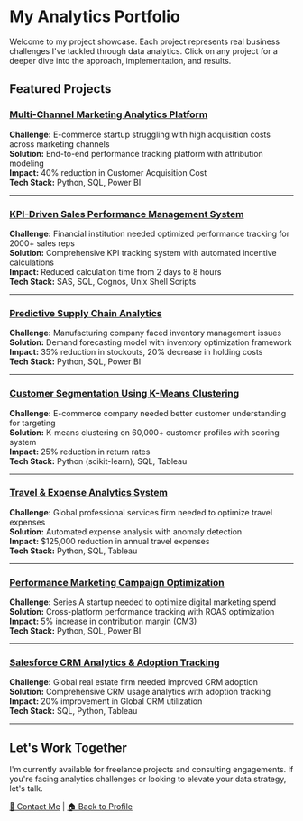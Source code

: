 # My Analytics Portfolio

Welcome to my project showcase. Each project represents real business challenges I've tackled through data analytics. Click on any project for a deeper dive into the approach, implementation, and results.

## Featured Projects

### <ins>[Multi-Channel Marketing Analytics Platform](./projects/marketing-analytics.md)</ins>

**Challenge:** E-commerce startup struggling with high acquisition costs across marketing channels  
**Solution:** End-to-end performance tracking platform with attribution modeling  
**Impact:** 40% reduction in Customer Acquisition Cost  
**Tech Stack:** Python, SQL, Power BI  

---

### [KPI-Driven Sales Performance Management System](./projects/sales-analytics.md)

**Challenge:** Financial institution needed optimized performance tracking for 2000+ sales reps  
**Solution:** Comprehensive KPI tracking system with automated incentive calculations  
**Impact:** Reduced calculation time from 2 days to 8 hours  
**Tech Stack:** SAS, SQL, Cognos, Unix Shell Scripts  

---

### [Predictive Supply Chain Analytics](./projects/supply-demand.md)

**Challenge:** Manufacturing company faced inventory management issues  
**Solution:** Demand forecasting model with inventory optimization framework  
**Impact:** 35% reduction in stockouts, 20% decrease in holding costs  
**Tech Stack:** Python, SQL, Power BI  

---

### [Customer Segmentation Using K-Means Clustering](./projects/customer-segmentation.md)

**Challenge:** E-commerce company needed better customer understanding for targeting  
**Solution:** K-means clustering on 60,000+ customer profiles with scoring system  
**Impact:** 25% reduction in return rates  
**Tech Stack:** Python (scikit-learn), SQL, Tableau  

---

### [Travel & Expense Analytics System](./projects/expense-analytics.md)

**Challenge:** Global professional services firm needed to optimize travel expenses  
**Solution:** Automated expense analysis with anomaly detection  
**Impact:** $125,000 reduction in annual travel expenses  
**Tech Stack:** Python, SQL, Tableau  

---

### [Performance Marketing Campaign Optimization](./projects/campaign-optimization.md)

**Challenge:** Series A startup needed to optimize digital marketing spend  
**Solution:** Cross-platform performance tracking with ROAS optimization  
**Impact:** 5% increase in contribution margin (CM3)  
**Tech Stack:** Python, SQL, Power BI  

---

### [Salesforce CRM Analytics & Adoption Tracking](./projects/crm-analytics.md)

**Challenge:** Global real estate firm needed improved CRM adoption  
**Solution:** Comprehensive CRM usage analytics with adoption tracking  
**Impact:** 20% improvement in Global CRM utilization  
**Tech Stack:** SQL, Python, Tableau  

---

## Let's Work Together

I'm currently available for freelance projects and consulting engagements. If you're facing analytics challenges or looking to elevate your data strategy, let's talk.

[📩 Contact Me](mailto:sagar.bushan@gmail.com) | [🏠 Back to Profile](https://github.com/sagar-bushan)
